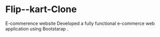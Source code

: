# Flip--kart-Clone
E-commerence website
Developed a fully functional e-commerce web application using Bootstarap .
